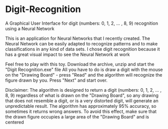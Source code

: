 # Digit-Recognition
A Graphical User Interface for digit (numbers: 0, 1, 2, ... , 8, 9) recognition using a Neural Network

This is an application for Neural Networks that I recently created.
The Neural Network can be easily adapted to recognize patterns and to make classifications in any kind of data sets.
I chose digit recognition because it has a great visual impact to see the Neural Network at work

Feel free to play with this toy. Download the archive, unzip and start the "Digit Recognition.exe" file
All you have to do is draw a digit with the mouse on the "Drawing Board" - press "Read" and the algorithm will recognize the figure drawn by you. Press "Next" and start over.

Disclaimer:
The algorithm is designed to return a digit (numbers: 0, 1, 2, ... , 8, 9) regardless of what is drawn on the "Drawing Board", so any drawing that does not resemble a digit, or is a very distorted digit, will generate an unpredictable result.
The algorithm has approximately 95% accuracy, so sometimes it returns wrong answers. To avoid this effect, make sure that the drawn figure occupies a large area of the "Drawing Board" and is centered

